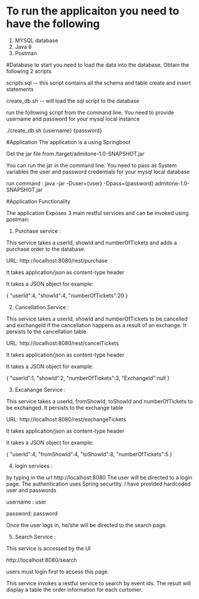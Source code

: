 # To run the applicaiton you need to have the following
1. MYSQL database
2. Java 8
3. Postman

#Database
to start you need to load the data into the database.
Obtain the following 2 scripts

scripts.sql -- this script contains all the schema and table create and insert statements

create_db.sh -- will load the sql script to the database

run the following script from the command line. You need to provide username and password for your mysql local instance

./create_db.sh {username} {password}

#Application
The application is a using Springboot

Get the jar file from /target/admitone-1.0-SNAPSHOT.jar

You can run the jar in the command line. You need to pass as System variables the user and password credentials for your mysql local database

run command : java -jar -Duser={user} -Dpass={password} admitone-1.0-SNAPSHOT.jar

#Application Functionality

The application Exposes 3 main restful services and can be invoked using postman:


1. Purchase service :

This service takes a userId, showId and numberOfTickets and adds a purchase order to the database.

URL:  http://localhost:8080/rest/purchase

It takes application/json as content-type header

It takes a JSON object for example:

{
   "userId":4,
   "showId":4,
   "numberOfTickets":20
}


2. Cancellation Service :

This service takes a userId, showId and numberOfTickets to be cancelled and exchangeId if the cancellation happens as a result of an exchange. It persists to the cancellation table

URL:  http://localhost:8080/rest/cancelTickets

It takes application/json as content-type header

It takes a JSON object for example:

{
   "userId”:1,
   "showId”:2,
   "numberOfTickets":3,
   "ExchangeId":null
}


3. Excahange Service :

This service takes a userId, fromShowId, toShowId and numberOfTickets to be exchanged. It persists to the exchange table

URL:  http://localhost:8080/rest/exchangeTickets

It takes application/json as content-type header

It takes a JSON object for example:

{
   "userId":4,
   "fromShowId":4,
   "toShowId":8,
   "numberOfTickets":5
}


4. login services :

by typing in the url http://localhost:8080 The user will be directed to a login page. The authentication uses Spring securtity. I have provided hardcoded user and passwords

username : user

password: password

Once the user logs in, he/she will be directed to the search page.


5. Search Service :

This service is accessed by the UI 

http://localhost:8080/search 

users must login first to access this page.

This service invokes a restful service to search by event ids. The result will display a table the order information for each curtomer.
